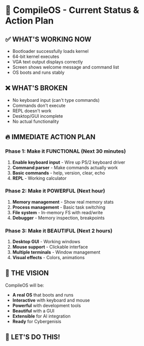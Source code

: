 # 🎯 CompileOS - Current Status & Action Plan

## ✅ WHAT'S WORKING NOW
- Bootloader successfully loads kernel
- 64-bit kernel executes
- VGA text output displays correctly
- Screen shows welcome message and command list
- OS boots and runs stably

## ❌ WHAT'S BROKEN
- No keyboard input (can't type commands)
- Commands don't execute
- REPL doesn't work
- Desktop/GUI incomplete
- No actual functionality

## 🔥 IMMEDIATE ACTION PLAN

### Phase 1: Make it FUNCTIONAL (Next 30 minutes)
1. **Enable keyboard input** - Wire up PS/2 keyboard driver
2. **Command parser** - Make commands actually work
3. **Basic commands** - help, version, clear, echo
4. **REPL** - Working calculator

### Phase 2: Make it POWERFUL (Next hour)
1. **Memory management** - Show real memory stats
2. **Process management** - Basic task switching
3. **File system** - In-memory FS with read/write
4. **Debugger** - Memory inspection, breakpoints

### Phase 3: Make it BEAUTIFUL (Next 2 hours)
1. **Desktop GUI** - Working windows
2. **Mouse support** - Clickable interface
3. **Multiple terminals** - Window management
4. **Visual effects** - Colors, animations

## 🚀 THE VISION
CompileOS will be:
- **A real OS** that boots and runs
- **Interactive** with keyboard and mouse
- **Powerful** with development tools
- **Beautiful** with a GUI
- **Extensible** for AI integration
- **Ready** for Cybergenisis

## 💪 LET'S DO THIS!
